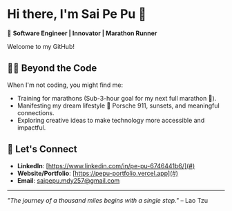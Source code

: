 # Hi there, I'm Sai Pe Pu 👋  

🚀 **Software Engineer | Innovator | Marathon Runner**  

Welcome to my GitHub!

## 🏃‍♂️ Beyond the Code  
When I'm not coding, you might find me:  
- Training for marathons (Sub-3-hour goal for my next full marathon 🏅).  
- Manifesting my dream lifestyle 🚗 Porsche 911, sunsets, and meaningful connections.  
- Exploring creative ideas to make technology more accessible and impactful.  

## 🤝 Let's Connect  
- **LinkedIn**: [https://www.linkedin.com/in/pe-pu-6746441b6/](#)  
- **Website/Portfolio**: [https://pepu-portfolio.vercel.app](#)  
- **Email**: [saipepu.mdy257@gmail.com](saipepu.mdy257@gmail.com)  

---

_"The journey of a thousand miles begins with a single step."_ – Lao Tzu  
